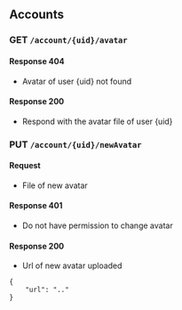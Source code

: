 ## Accounts

### GET `/account/{uid}/avatar`

#### Response 404

- Avatar of user {uid} not found

#### Response 200

- Respond with the avatar file of user {uid}

### PUT `/account/{uid}/newAvatar`

#### Request

- File of new avatar

#### Response 401

- Do not have permission to change avatar

#### Response 200

- Url of new avatar uploaded

```json5
{
    "url": ".."
}
```